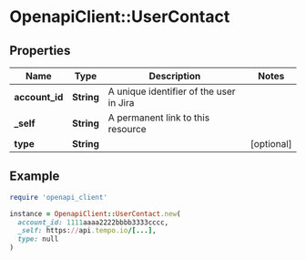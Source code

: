 # OpenapiClient::UserContact

## Properties

| Name | Type | Description | Notes |
| ---- | ---- | ----------- | ----- |
| **account_id** | **String** | A unique identifier of the user in Jira |  |
| **_self** | **String** | A permanent link to this resource |  |
| **type** | **String** |  | [optional] |

## Example

```ruby
require 'openapi_client'

instance = OpenapiClient::UserContact.new(
  account_id: 1111aaaa2222bbbb3333cccc,
  _self: https://api.tempo.io/[...],
  type: null
)
```

